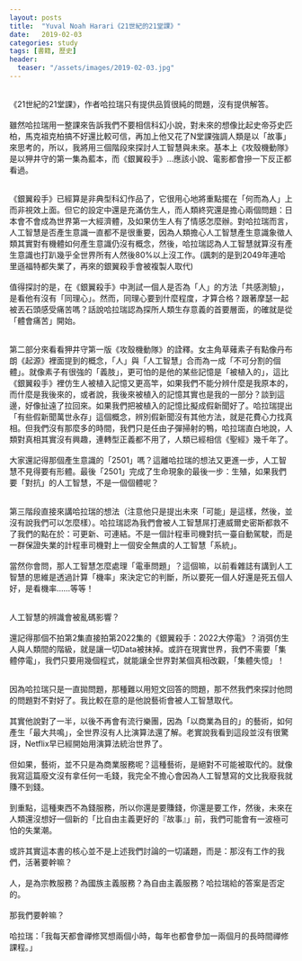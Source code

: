 ```yaml
---
layout: posts
title:  "Yuval Noah Harari《21世紀的21堂課》"
date:   2019-02-03
categories: study
tags: [書籍, 歷史]
header: 
  teaser: "/assets/images/2019-02-03.jpg"
---
```

<br>
《21世紀的21堂課》，作者哈拉瑞只有提供品質很純的問題，沒有提供解答。<br><br>
雖然哈拉瑞用一整課來告訴我們不要相信科幻小說，對未來的想像比起史帝芬史匹柏，馬克祖克柏搞不好還比較可信，再加上他又花了N堂課強調人類是以「故事」來思考的，所以，我將用三個階段來探討人工智慧與未來。基本上《攻殼機動隊》是以狎井守的第一集為藍本，而《銀翼殺手》…應該小說、電影都會摻一下反正都看過。<br><br>

《銀翼殺手》已經算是非典型科幻作品了，它很用心地將重點擺在「何而為人」上而非視效上面。但它的設定中還是充滿仿生人，而人類終究還是擔心兩個問題：日本會不會成為世界第一大經濟體，及如果仿生人有了情感怎麼辦。對哈拉瑞而言，人工智慧是否產生意識一直都不是很重要，因為人類擔心人工智慧產生意識象徵人類其實對有機體如何產生意識仍沒有概念，然後，哈拉瑞認為人工智慧就算沒有產生意識也打趴幾乎全世界所有人然後80%以上沒工作。(諷刺的是到2049年連哈里遜福特都失業了，再來的銀翼殺手會被複製人取代)<br><br>
值得探討的是，在《銀翼殺手》中測試一個人是否為「人」的方法「共感測驗」，是看他有沒有「同理心」。然而，同理心要到什麼程度，才算合格？跟著摩瑟一起被丟石頭感受痛苦嗎？話說哈拉瑞認為探所人類生存意義的首要層面，的確就是從「體會痛苦」開始。<br><br>

第二部分來看看狎井守第一版《攻殼機動隊》的詮釋。女主角草薙素子有點像丹布朗《起源》裡面提到的概念，「人」與「人工智慧」合而為一成「不可分割的個體」。就像素子有很強的「義肢」，更可怕的是他的某些記憶是「被植入的」，這比《銀翼殺手》裡仿生人被植入記憶又更高竿，如果我們不能分辨什麼是我原本的，而什麼是我後來的，或者說，我後來被植入的記憶其實也是我的一部分？談到這邊，好像扯遠了拉回來。如果我們把被植入的記憶比擬成假新聞好了。哈拉瑞提出「有些假新聞萬世永存」這個概念，辨別假新聞沒有其他方法，就是花費心力找真相。但我們沒有那麼多的時間，我們只是任由子彈掃射的鴨，哈拉瑞直白地說，人類對真相其實沒有興趣，連轉型正義都不用了，人類已經相信《聖經》幾千年了。<br><br>
大家還記得那個產生意識的「2501」嗎？這離哈拉瑞的想法又更進一步，人工智慧不見得要有形體。最後「2501」完成了生命現象的最後一步：生殖，如果我們要「對抗」的人工智慧，不是一個個體呢？<br><br>

第三階段直接來講哈拉瑞的想法（注意他只是提出未來「可能」是這樣，然後，並沒有說我們可以怎麼樣）。哈拉瑞認為我們會被人工智慧屌打連威爾史密斯都救不了我們的點在於：可更新、可連結。不是一個計程車司機對抗一臺自動駕駛，而是一群保證失業的計程車司機對上一個安全無虞的人工智慧「系統」。<br><br>
當然你會問，那人工智慧怎麼處理「電車問題」？這個嘛，以前看雜誌有講到人工智慧的思維是透過計算「機率」來決定它的判斷，所以要死一個人好還是死五個人好，是看機率……等等！<br><br>

人工智慧的辨識會被亂碼影響？<br><br>
還記得那個不拍第2集直接拍第2022集的《銀翼殺手：2022大停電》？消弭仿生人與人類間的階級，就是讓一切Data被抹掉。或許在現實世界，我們不需要「集體停電」，我們只要用幾個程式，就能讓全世界對某個真相改觀，「集體失憶」！<br><br>

因為哈拉瑞只是一直拋問題，那種難以用短文回答的問題，那不然我們來探討他問的問題對不對好了。我比較在意的是他說藝術會被人工智慧取代。<br><br>
其實他說對了一半，以後不再會有流行樂團，因為「以商業為目的」的藝術，如何產生「最大共鳴」，全世界沒有人比演算法還了解。老實說我看到這段並沒有很驚訝，Netflix早已經開始用演算法統治世界了。<br><br>
但如果，藝術，並不只是為商業服務呢？這種藝術，是絕對不可能被取代的。就像我寫這篇廢文沒有拿任何一毛錢，我完全不擔心會因為人工智慧寫的文比我廢我就賺不到錢。<br><br>
到重點，這種東西不為錢服務，所以你還是要賺錢，你還是要工作，然後，未來在人類還沒想好一個新的「比自由主義更好的『故事』」前，我們可能會有一波極可怕的失業潮。<br><br>
或許其實這本書的核心並不是上述我們討論的一切議題，而是：那沒有工作的我們，活著要幹嘛？<br><br>
人，是為宗教服務？為國族主義服務？為自由主義服務？哈拉瑞給的答案是否定的。<br><br>
那我們要幹嘛？<br><br>
哈拉瑞：「我每天都會禪修冥想兩個小時，每年也都會參加一兩個月的長時間禪修課程。」<br><br>